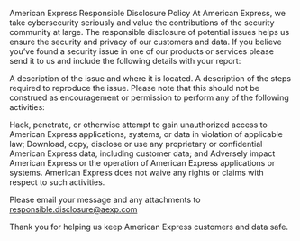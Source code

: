 American Express Responsible Disclosure Policy
At American Express, we take cybersecurity seriously and value the contributions of the security community at large. The responsible disclosure of potential issues helps us ensure the security and privacy of our customers and data. If you believe you’ve found a security issue in one of our products or services please send it to us and include the following details with your report:

A description of the issue and where it is located.
A description of the steps required to reproduce the issue.
Please note that this should not be construed as encouragement or permission to perform any of the following activities:

Hack, penetrate, or otherwise attempt to gain unauthorized access to American Express applications, systems, or data in violation of applicable law;
Download, copy, disclose or use any proprietary or confidential American Express data, including customer data; and
Adversely impact American Express or the operation of American Express applications or systems.
American Express does not waive any rights or claims with respect to such activities.

Please email your message and any attachments to responsible.disclosure@aexp.com

Thank you for helping us keep American Express customers and data safe.